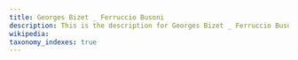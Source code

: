 ```yaml
---
title: Georges Bizet _ Ferruccio Busoni
description: This is the description for Georges Bizet _ Ferruccio Busoni
wikipedia: 
taxonomy_indexes: true
---
```

